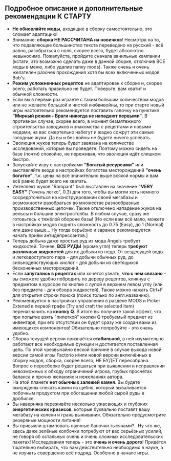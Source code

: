 ## Подробное описание и дополнительные рекомендации К СТАРТУ

* **Не обновляйте моды**, входящие в сборку самостоятельно, это сломает адаптацию!
* Внимание: **сборка НЕ РАССЧИТАНА на новичков**! Несмотря на то, что подавляющее большинство текста переведено на русский - всё равно, разобраться с ноля, скорее всего, будет абсолютно невыносимо. Пожалуйста, пройдите сначала ванильные кампании (кстати, это возможно сделать даже в данной сборке, отключив ВСЕ моды в меню, либо удалив папку mods). Также очень и очень желателен разочек прохождения хотя бы всех включенных модов Bob's.
* **Режим усложненных рецептов** не адаптирован к сборке и, скорее всего, работать правильно не будет. Поверьте, вам хватит и обычной сложности.
* Если вы в первый раз играете с таким большим количеством модов или не желаете большой и чистой ~~любви~~войны, то при старте новый игры настоятельно рекомендуется поставить галочку на пунктике **"Мирный режим - Враги никогда не нападают первыми"**. В противном случае, скорее всего, в момент безмятежного строительства заводиков и знакомства с рецептами и новыми модами, на вас смертельно набегут и жадно сожрут эти самые голодные жуки. Да вы и без войны не будете ничего успевать.
* Эволюция жуков теперь будет завязана на количестве исследований, которые вы проведёте. Поэтому можно сидеть на базе (почти) спокойно, не переживая, что эволюция идёт слишком быстро.
* Запускайте игру с настройками **"Богатый ресурсами"** или выставляйте везде в настройках богатства месторождений **"очень богатое"**, т.к. цены на всё значительно выше всякой нормы и вам всё равно будет всего не хватать.
* Интеллект жуков "Rampant" был выставлен на значение **"VERY EASY"** ("очень легко", 0.3) для того, чтобы вы могли хоть немного сосредоточиться на конструировании своей мегабазы и возможности разобраться во множестве разнообразных производственных цепочек. Также отключено нападение жуков на рельсы и большие электростолбы. В любом случае, сразу же готовьтесь к тяжёлой обороне базы! \[Но если вам всё мало, можете в настройках модов поднять сложность до 0.75 (Easy), до 1 (Normal) или даже выше... Ну тогда серьёзно и заранее рекомендуется начать приём антидепрессантов.\]
* Теперь добыча даже простых руд из мода Angels требует жидкостей. Точнее, **ВСЕ РУДЫ** (кроме угля) теперь **требуют различных жидкостей** для их добычи из недр. От вездесущей воды и легкодоступного пара - для добычи обычных руд, до сильнодействующих кислот - для добычи из светящихся бесконечных месторождений.
* Если **запутались в рецептах** или хочется узнать, **что с чем связано** - вы сможете удобно побродить по дереву рецептов, кликнув с предметом в курсоре по кнопке с лупой в верхнем левом углу (или без предмета - для обзора жидкостей). Также можно нажать Ctrl+F для открытия строки поиска (поиск только по англ.названию).
* Рекомендуется в настройках управления в разделе MODS и Picker Extened в первой графе (Try and craft the selected item) переназначить на **кнопку Q**. В итоге вы получите такой эффект, что при попытке взять "пипеткой" кнопки Q требуемый предмет из инвентаря, при его отсутствии он будет сразу же создан вами из имеющихся компонентов! Обязательно попробуйте - это очень удобно.
* Сборка текущей версии признаётся **стабильной**, в ней изумительно работают все необходимые функции и достигается поставленная цель. По этой чрезвычайно веской причине в случае выхода новой версии самой игры Factorio и/или новой версии включённых в сборку модов, сборка, скорее всего, НЕ БУДЕТ пересобрана. Вопрос о пересборке будет решаться при выявлении и исправлении невозможных к обходу ограничений игрока, грубых просчётах баланса и прочих желаниях и нежеланиях автора.
* На этой планете **нет обычных залежей камня**. Вы будете вынуждены спекать камни из щебня, который вываливается побочным продуктом при обогащении любой сырой руды в дробилке.
* Вы наверняка переживёте несколько ужасающих и глубоких **энергетических кризисов**, которые буквально поставят вашу мегабазу на колени и грань выживания. Обязательно предусмотрите резервные мощности питания!
* Вы привыкли штамповать научные баночки тысячами?.. Ну что же, здесь даже зелёные колбочки потребуют от вас серьёзных усилий, не говоря об остальных очень и очень сложных исследовательских пакетах! Исследования теперь - это **очень и очень дорого**! Придётся тщательно выбирать, что вам действительно необходимо в науке, а не изучать совершенно всё подряд. Особенно в начале игры.